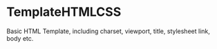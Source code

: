 # TemplateHTMLCSS
Basic HTML Template, including charset, viewport, title, stylesheet link, body etc. 
